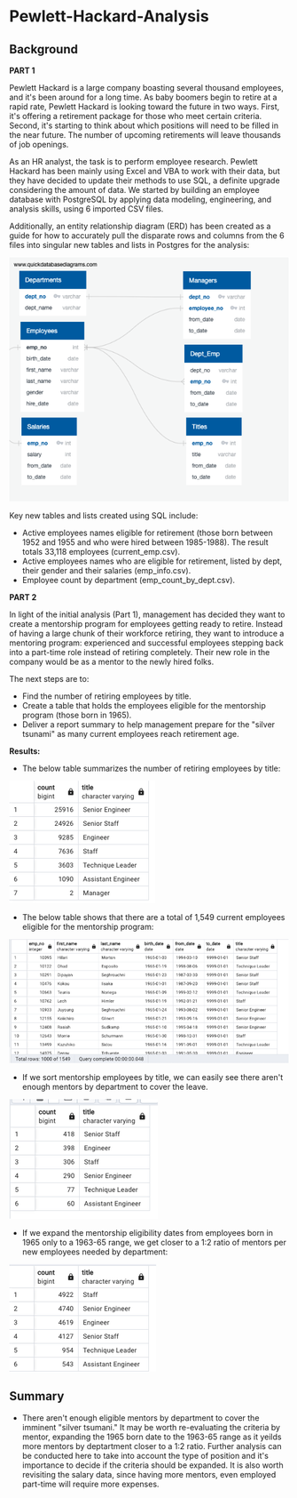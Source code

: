 # Pewlett-Hackard-Analysis
## Background

**PART 1**

Pewlett Hackard is a large company boasting several thousand employees, and it's been around for a long time. As baby boomers begin to retire at a rapid rate, Pewlett Hackard is looking toward the future in two ways. First, it's offering a retirement package for those who meet certain criteria. Second, it's starting to think about which positions will need to be filled in the near future. The number of upcoming retirements will leave thousands of job openings. 

As an HR analyst, the task is to perform employee research. Pewlett Hackard has been mainly using Excel and VBA to work with their data, but they have decided to update their methods to use SQL, a definite upgrade considering the amount of data. We started by building an employee database with PostgreSQL by applying data modeling, engineering, and analysis skills, using 6 imported CSV files. 

Additionally, an entity relationship diagram (ERD) has been created as a guide for how to accurately pull the disparate rows and columns from the 6 files into singular new tables and lists in Postgres for the analysis:

![This is an image](EmployeeDB.png)

Key new tables and lists created using SQL include:
* Active employees names eligible for retirement (those born between 1952 and 1955 and who were hired between 1985-1988). The result totals 33,118 employees (current_emp.csv).
* Active employees names who are eligible for retirement, listed by dept, their gender and their salaries (emp_info.csv).
* Employee count by department (emp_count_by_dept.csv).

**PART 2**

In light of the initial analysis (Part 1), management has decided they want to create a mentorship program for employees getting ready to retire. Instead of having a large chunk of their workforce retiring, they want to introduce a mentoring program: experienced and successful employees stepping back into a part-time role instead of retiring completely. Their new role in the company would be as a mentor to the newly hired folks. 

The next steps are to:

* Find the number of retiring employees by title.
* Create a table that holds the employees eligible for the mentorship program (those born in 1965).
* Deliver a report summary to help management prepare for the "silver tsunami" as many current employees reach retirement age.

**Results:**

* The below table summarizes the number of retiring employees by title: 

![This is an image](images/retiring_titles.png)

* The below table shows that there are a total of 1,549 current employees eligible for the mentorship program:

![This is an image](images/mentorship_eligibility.png)

* If we sort mentorship employees by title, we can easily see there aren't enough mentors by department to cover the leave.

![This is an image](images/mentorship_eligibilility_by_title.png)

* If we expand the mentorship eligibility dates from employees born in 1965 only to a 1963-65 range, we get closer to a 1:2 ratio of mentors per new employees needed by department:

![This is an image](images/mentorship_elibility_by_title2.png)



## Summary
* There aren't enough eligible mentors by department to cover the imminent "silver tsumani." It may be worth re-evaluating the criteria by mentor, expanding the 1965 born date to the 1963-65 range as it yeilds more mentors by deptartment closer to a 1:2 ratio. Further analysis can be conducted here to take into account the type of position and it's importance to decide if the criteria should be expanded. It is also worth revisiting the salary data, since having more mentors, even employed part-time will require more expenses. 




